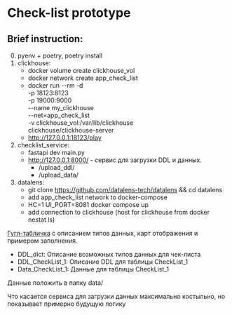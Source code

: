 # Check-list prototype

## Brief instruction:

0. pyenv + poetry, poetry install
1. clickhouse:
    * docker volume create clickhouse_vol
    * docker network create app_check_list
    * docker run --rm -d \
    -p 18123:8123 \
    -p 19000:9000 \
    --name my_clickhouse \
    --net=app_check_list \
    -v clickhouse_vol:/var/lib/clickhouse \
    clickhouse/clickhouse-server
    * http://127.0.0.1:18123/play
2. checklist_service:
    * fastapi dev main.py
    * http://127.0.0.1:8000/ - сервис для загрузки DDL и данных.
        * /upload_ddl/
        * /upload_data/
3. datalens:
    * git clone https://github.com/datalens-tech/datalens && cd datalens
    * add app_check_list network to docker-compose
    * HC=1 UI_PORT=8081 docker compose up
    * add connection to clickhouse (host for clickhouse from docker nestat ls)

[Гугл-табличка](https://docs.google.com/spreadsheets/d/1tQhqOeMMH9dXLzMcqUyfH2nVD4ZEN54oRDjIspBAmCo/edit?hl=ru&pli=1&gid=369581489#gid=369581489) с описанием типов данных, карт отображения и примером заполнения.

* DDL_dict: Описание возможных типов данных для чек-листа
* DDL_CheckList_1: Описание DDL для таблицы CheckList_1
* Data_CheckList_1: Данные для таблицы CheckList_1

Данные положить в папку data/

Что касается сервиса для загрузки данных максимально костыльно, но показывает примерно будущую логику 
